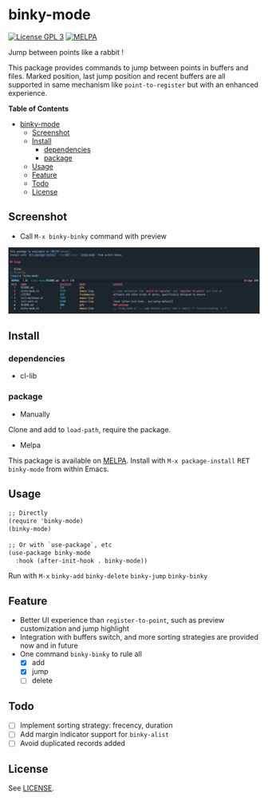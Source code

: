 # binky-mode

[![License GPL 3](https://img.shields.io/badge/license-GPL_3-green.svg?style=flat)](LICENSE)
[![MELPA](http://melpa.org/packages/binky-mode-badge.svg)](http://melpa.org/#/binky-mode)

Jump between points like a rabbit !

This package provides commands to jump between points in buffers and files.
Marked position, last jump position and recent buffers are all supported in
same mechanism like `point-to-register` but with an enhanced experience.

<!-- markdown-toc start -->

**Table of Contents**

- [binky-mode](#binky-mode)
  - [Screenshot](#screenshot)
  - [Install](#install)
    - [dependencies](#dependencies)
    - [package](#package)
  - [Usage](#usage)
  - [Feature](#feature)
  - [Todo](#todo)
  - [License](#license)

<!-- markdown-toc end -->

## Screenshot

- Call `M-x binky-binky` command with preview

![binky with preview](image/binky-preview.png)

## Install

### dependencies

- cl-lib

### package

- Manually

Clone and add to `load-path`, require the package.

- Melpa

This package is available on [MELPA][melpa].
Install with `M-x package-install` <kbd>RET</kbd> `binky-mode` from within Emacs.

## Usage

```elisp
;; Directly
(require 'binky-mode)
(binky-mode)

;; Or with `use-package`, etc
(use-package binky-mode
  :hook (after-init-hook . binky-mode))
```

Run with `M-x` `binky-add` `binky-delete` `binky-jump` `binky-binky`

## Feature

- Better UI experience than `register-to-point`, such as preview customization
  and jump highlight
- Integration with buffers switch, and more sorting strategies are provided now
  and in future
- One command `binky-binky` to rule all
  - [x] add
  - [x] jump
  - [ ] delete

## Todo

- [ ] Implement sorting strategy: frecency, duration
- [ ] Add margin indicator support for `binky-alist`
- [ ] Avoid duplicated records added

## License

See [LICENSE](LICENSE).

[melpa]: http://melpa.org/#/binky-mode
